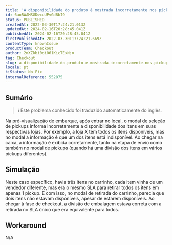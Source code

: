 ```yaml
---
title: 'A disponibilidade do produto é mostrada incorretamente nos pickups no modal de exibição do carrinho'
id: 6aoRWAMSGDwcuUPvGd8bI9
status: PUBLISHED
createdAt: 2022-03-30T17:24:21.013Z
updatedAt: 2024-02-16T20:28:45.041Z
publishedAt: 2024-02-16T20:28:45.041Z
firstPublishedAt: 2022-03-30T17:24:21.669Z
contentType: knownIssue
productTeam: Checkout
author: 2mXZkbi0oi061KicTExNjo
tag: Checkout
slug: a-disponibilidade-do-produto-e-mostrada-incorretamente-nos-pickups-no-modal-de-exibicao-do-carrinho
locale: pt
kiStatus: No Fix
internalReference: 552875
---
```


## Sumário

>ℹ️ Este problema conhecido foi traduzido automaticamente do inglês.



Na pré-visualização de embarque, após entrar no local, o modal de seleção de pickups informa incorretamente a disponibilidade dos itens em suas respectivas lojas. Por exemplo, a loja X tem todos os itens disponíveis, mas no modal a informação é que um dos itens está indisponível. Ao chegar na caixa, a informação é exibida corretamente, tanto na etapa de envio como também no modal de pickups (quando há uma divisão dos itens em vários pickups diferentes).



## Simulação



Neste caso específico, havia três itens no carrinho, cada item vinha de um vendedor diferente, mas era o mesmo SLA para retirar todos os itens em apenas 1 pickup. E com isso, no modal de retirada do carrinho, parecia que dois itens não estavam disponíveis, apesar de estarem disponíveis. Ao chegar à fase de checkout, a divisão de embalagem estava correta com a retirada no SLA único que era equivalente para todos.




## Workaround


N/A

